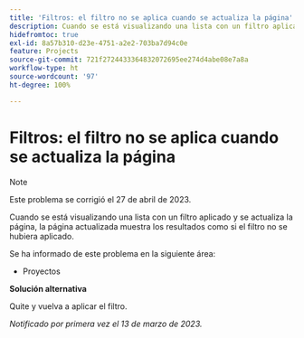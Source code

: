 ```yaml
---
title: 'Filtros: el filtro no se aplica cuando se actualiza la página'
description: Cuando se está visualizando una lista con un filtro aplicado y se actualiza la página, la página actualizada muestra los resultados como si el filtro no se hubiera aplicado.
hidefromtoc: true
exl-id: 8a57b310-d23e-4751-a2e2-703ba7d94c0e
feature: Projects
source-git-commit: 721f2724433364832072695ee274d4abe08e7a8a
workflow-type: ht
source-wordcount: '97'
ht-degree: 100%

---
```


# Filtros: el filtro no se aplica cuando se actualiza la página

>[!NOTE]
>
>Este problema se corrigió el 27 de abril de 2023.

Cuando se está visualizando una lista con un filtro aplicado y se actualiza la página, la página actualizada muestra los resultados como si el filtro no se hubiera aplicado.

Se ha informado de este problema en la siguiente área:

* Proyectos

**Solución alternativa**

Quite y vuelva a aplicar el filtro.

_Notificado por primera vez el 13 de marzo de 2023._
